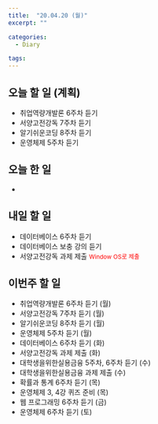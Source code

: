 ```yaml
---
title:  "20.04.20 (월)"
excerpt: ""

categories:
  - Diary

tags:
---
```


## 오늘 할 일 (계획)

- 취업역량개발론 6주차 듣기
- 서양고전강독 7주차 듣기
- 알기쉬운코딩 8주차 듣기
- 운영체제 5주차 듣기


## 오늘 한 일

- 



## 내일 할 일

- 데이터베이스 6주차 듣기
- 데이터베이스 보충 강의 듣기
- 서양고전강독 과제 제출 <span style="font-size:12px; color: red;">Window OS로 제출</span>


## 이번주 할 일

- 취업역량개발론 6주차 듣기 (월)
- 서양고전강독 7주차 듣기 (월)
- 알기쉬운코딩 8주차 듣기 (월)
- 운영체제 5주차 듣기 (월)
- 데이터베이스 6주차 듣기 (화)
- 서양고전강독 과제 제출 (화)
- 대학생을위한실용금융 5주차, 6주차 듣기 (수)
- 대학생을위한실용금융 과제 제출 (수)
- 확률과 통계 6주차 듣기 (목)
- 운영체제 3, 4강 퀴즈 준비 (목)
- 웹 프로그래밍 6주차 듣기 (금)
- 운영체제 6주차 듣기 (토)